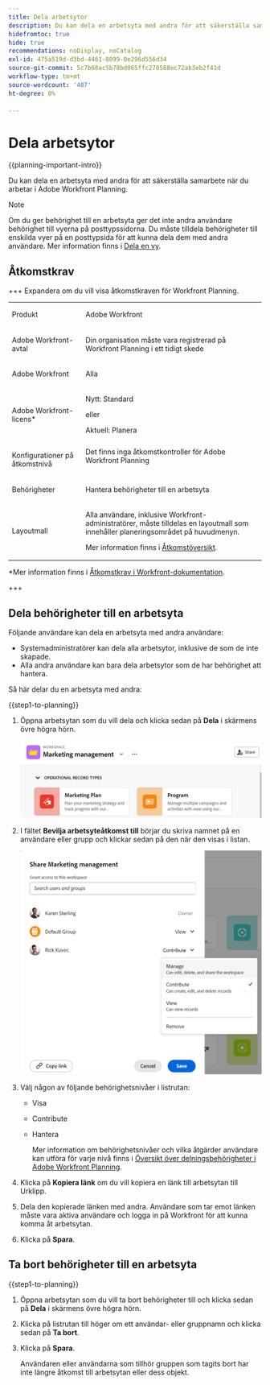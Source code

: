 ```yaml
---
title: Dela arbetsytor
description: Du kan dela en arbetsyta med andra för att säkerställa samarbete när du arbetar i Adobe Workfront Planning.
hidefromtoc: true
hide: true
recommendations: noDisplay, noCatalog
exl-id: 475a519d-d3bd-4461-8099-0e296d556d34
source-git-commit: 5c7b60ac5b78bd065ffc270588ec72ab3eb2f41d
workflow-type: tm+mt
source-wordcount: '407'
ht-degree: 0%

---
```



<!--update the metadata and description when we turn this article live; also, update title after Bob adds Planning as a product ??-->

# Dela arbetsytor

{{planning-important-intro}}

Du kan dela en arbetsyta med andra för att säkerställa samarbete när du arbetar i Adobe Workfront Planning.

>[!NOTE]
>
>Om du ger behörighet till en arbetsyta ger det inte andra användare behörighet till vyerna på posttypssidorna. Du måste tilldela behörigheter till enskilda vyer på en posttypsida för att kunna dela dem med andra användare. Mer information finns i [Dela en vy](/help/quicksilver/planning/access/share-views.md).


## Åtkomstkrav

+++ Expandera om du vill visa åtkomstkraven för Workfront Planning.

<table style="table-layout:auto">
 <col>
 </col>
 <col>
 </col>
 <tbody>
    <tr>
<tr>
<td>
   <p> Produkt</p> </td>
   <td>
   <p> Adobe Workfront</p> </td>
  </tr>  
 <td role="rowheader"><p>Adobe Workfront-avtal</p></td>
   <td>
<p>Din organisation måste vara registrerad på Workfront Planning i ett tidigt skede </p>
   </td>
  </tr>
  <tr>
   <td role="rowheader"><p>Adobe Workfront</p></td>
   <td>
<p>Alla</p>
   </td>
  </tr>
  <tr>
   <td role="rowheader"><p>Adobe Workfront-licens*</p></td>
   <td>
   <p>Nytt: Standard</p>
   eller
   <p>Aktuell: Planera </p> 
  </td>
  </tr>

<tr>
   <td role="rowheader"><p>Konfigurationer på åtkomstnivå</p></td>
   <td> Det finns inga åtkomstkontroller för Adobe Workfront Planning</p>  
</td>
  </tr>

<tr>
   <td role="rowheader"><p>Behörigheter</p></td>
   <td> <p>Hantera behörigheter till en arbetsyta</p>  
</td>
  </tr>

<tr>
   <td role="rowheader"><p>Layoutmall</p></td>
   <td> <p>Alla användare, inklusive Workfront-administratörer, måste tilldelas en layoutmall som innehåller planeringsområdet på huvudmenyn. </p> <p>Mer information finns i <a href="/help/quicksilver/planning/access/access-overview.md">Åtkomstöversikt</a>. </p> 
</td>
  </tr>
 </tbody>
</table>

*Mer information finns i [Åtkomstkrav i Workfront-dokumentation](/help/quicksilver/administration-and-setup/add-users/access-levels-and-object-permissions/access-level-requirements-in-documentation.md).

+++

## Dela behörigheter till en arbetsyta

Följande användare kan dela en arbetsyta med andra användare:

* Systemadministratörer kan dela alla arbetsytor, inklusive de som de inte skapade.
* Alla andra användare kan bara dela arbetsytor som de har behörighet att hantera.

Så här delar du en arbetsyta med andra:

{{step1-to-planning}}

1. Öppna arbetsytan som du vill dela och klicka sedan på **Dela** i skärmens övre högra hörn.

   ![](assets/share-button-on-workspace-top-right.png)

1. I fältet **Bevilja arbetsyteåtkomst till** börjar du skriva namnet på en användare eller grupp och klickar sedan på den när den visas i listan.

   ![](assets/sharing-ui-with-groups.png)

1. Välj någon av följande behörighetsnivåer i listrutan:
   * Visa
   * Contribute
   * Hantera

     Mer information om behörighetsnivåer och vilka åtgärder användare kan utföra för varje nivå finns i [Översikt över delningsbehörigheter i Adobe Workfront Planning](/help/quicksilver/planning/access/sharing-permissions-overview.md).
1. Klicka på **Kopiera länk** om du vill kopiera en länk till arbetsytan till Urklipp.
1. Dela den kopierade länken med andra. Användare som tar emot länken måste vara aktiva användare och logga in på Workfront för att kunna komma åt arbetsytan.
1. Klicka på **Spara**.


## Ta bort behörigheter till en arbetsyta


{{step1-to-planning}}

1. Öppna arbetsytan som du vill ta bort behörigheter till och klicka sedan på **Dela** i skärmens övre högra hörn.
1. Klicka på listrutan till höger om ett användar- eller gruppnamn och klicka sedan på **Ta bort**.
1. Klicka på **Spara**.

   Användaren eller användarna som tillhör gruppen som tagits bort har inte längre åtkomst till arbetsytan eller dess objekt.